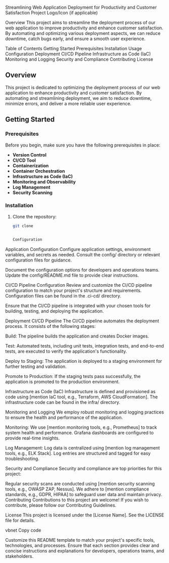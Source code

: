 Streamlining Web Application Deployment for Productivity and Customer Satisfaction
Project Logo/Icon (if applicable)

Overview
This project aims to streamline the deployment process of our web application to improve productivity and enhance customer satisfaction. By automating and optimizing various deployment aspects, we can reduce downtime, catch bugs early, and ensure a smooth user experience.

Table of Contents
Getting Started
Prerequisites
Installation
Usage
Configuration
Deployment
CI/CD Pipeline
Infrastructure as Code (IaC)
Monitoring and Logging
Security and Compliance
Contributing
License


## Overview

This project is dedicated to optimizing the deployment process of our web application to enhance productivity and customer satisfaction. By automating and streamlining deployment, we aim to reduce downtime, minimize errors, and deliver a more reliable user experience.

## Getting Started

### Prerequisites

Before you begin, make sure you have the following prerequisites in place:

- **Version Control**
- **CI/CD Tool**
- **Containerization**
- **Container Orchestration**
- **Infrastructure as Code (IaC)**
- **Monitoring and Observability**
- **Log Management**
- **Security Scanning**

### Installation

1. Clone the repository:

   ```bash
   git clone


   Configuration
Application Configuration
Configure application settings, environment variables, and secrets as needed. Consult the config/ directory or relevant configuration files for guidance.

Document the configuration options for developers and operations teams. Update the config/README.md file to provide clear instructions.

CI/CD Pipeline Configuration
Review and customize the CI/CD pipeline configuration to match your project's structure and requirements. Configuration files can be found in the .ci-cd/ directory.

Ensure that the CI/CD pipeline is integrated with your chosen tools for building, testing, and deploying the application.

Deployment
CI/CD Pipeline
The CI/CD pipeline automates the deployment process. It consists of the following stages:

Build: The pipeline builds the application and creates Docker images.

Test: Automated tests, including unit tests, integration tests, and end-to-end tests, are executed to verify the application's functionality.

Deploy to Staging: The application is deployed to a staging environment for further testing and validation.

Promote to Production: If the staging tests pass successfully, the application is promoted to the production environment.

Infrastructure as Code (IaC)
Infrastructure is defined and provisioned as code using [mention IaC tool, e.g., Terraform, AWS CloudFormation]. The infrastructure code can be found in the infra/ directory.

Monitoring and Logging
We employ robust monitoring and logging practices to ensure the health and performance of the application.

Monitoring: We use [mention monitoring tools, e.g., Prometheus] to track system health and performance. Grafana dashboards are configured to provide real-time insights.

Log Management: Log data is centralized using [mention log management tools, e.g., ELK Stack]. Log entries are structured and tagged for easy troubleshooting.

Security and Compliance
Security and compliance are top priorities for this project:

Regular security scans are conducted using [mention security scanning tools, e.g., OWASP ZAP, Nessus].
We adhere to [mention compliance standards, e.g., GDPR, HIPAA] to safeguard user data and maintain privacy.
Contributing
Contributions to this project are welcome! If you wish to contribute, please follow our Contributing Guidelines.

License
This project is licensed under the [License Name]. See the LICENSE file for details.

vbnet
Copy code

Customize this README template to match your project's specific tools, technologies, and processes. Ensure that each section provides clear and concise instructions and explanations for developers, operations teams, and stakeholders.





